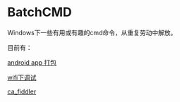 # BatchCMD

Windows下一些有用或有趣的cmd命令，从重复劳动中解放。

目前有：

[android app 打包](https://github.com/Sbingo/BatchCMD/blob/master/app%20assemble.md)

[wifi下调试](https://github.com/Sbingo/BatchCMD/blob/master/wifi%20debug.md)

[ca_fiddler](https://github.com/Sbingo/BatchCMD/blob/master/ca_fiddler.md)

